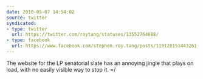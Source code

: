 ```yaml
---
date: 2010-05-07 14:54:02
source: twitter
syndicated:
- type: twitter
  url: https://twitter.com/roytang/statuses/13552764688/
- type: facebook
  url: https://www.facebook.com/stephen.roy.tang/posts/119128151443261
---
```


The website for the LP senatorial slate has an annoying jingle that plays on load, with no easily visible way to stop it.  =/